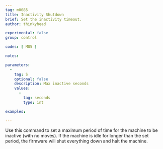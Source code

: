 ```yaml
---
tag: m0085
title: Inactivity Shutdown
brief: Set the inactivity timeout.
author: thinkyhead

experimental: false
group: control

codes: [ M85 ]

notes:

parameters:
  -
    tag: S
    optional: false
    description: Max inactive seconds
    values:
      -
        tag: seconds
        type: int

examples:

---
```


Use this command to set a maximum period of time for the machine to be inactive (with no moves). If the machine is idle for longer than the set period, the firmware will shut everything down and halt the machine.
